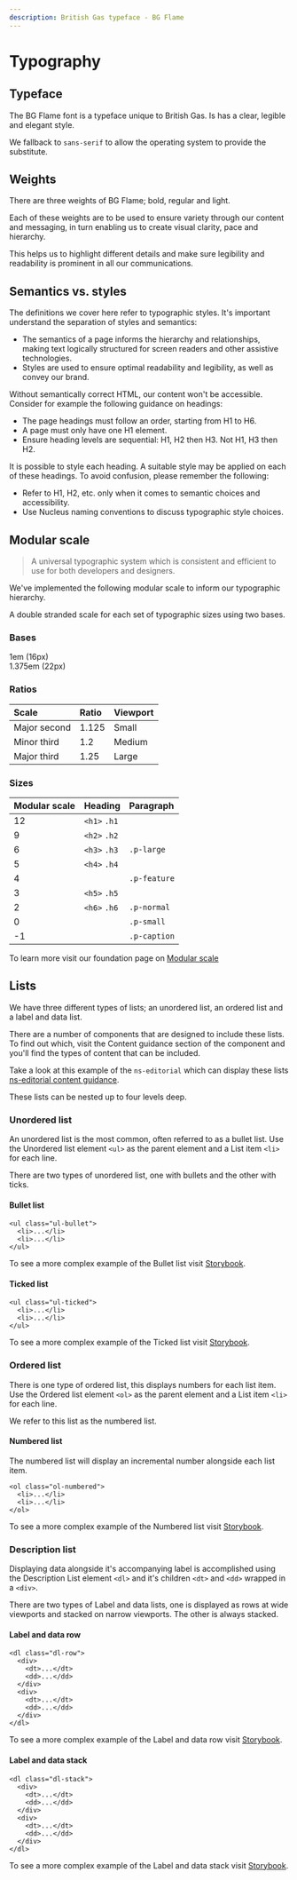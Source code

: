 ```yaml
---
description: British Gas typeface - BG Flame
---
```


# Typography

## Typeface

The BG Flame font is a typeface unique to British Gas. Is has a clear, legible and elegant style.

We fallback to `sans-serif` to allow the operating system to provide the substitute.


## Weights

There are three weights of BG Flame; bold, regular and light.

Each of these weights are to be used to ensure variety through our content and messaging, in turn enabling us to create visual clarity, pace and hierarchy.

This helps us to highlight different details and make sure legibility and readability is prominent in all our communications.

## Semantics vs. styles

The definitions we cover here refer to typographic styles. It's important understand the separation of styles and semantics:

* The semantics of a page informs the hierarchy and relationships, making text logically structured for screen readers and other assistive technologies.
* Styles are used to ensure optimal readability and legibility, as well as convey our brand.

Without semantically correct HTML, our content won't be accessible. Consider for example the following guidance on headings:

* The page headings must follow an order, starting from H1 to H6.
* A page must only have one H1 element.
* Ensure heading levels are sequential: H1, H2 then H3. Not H1, H3 then H2.

It is possible to style each heading. A suitable style may be applied on each of these headings. To avoid confusion, please remember the following:

* Refer to H1, H2, etc. only when it comes to semantic choices and accessibility.
* Use Nucleus naming conventions to discuss typographic style choices.

## Modular scale

> A universal typographic system which is consistent and efficient to use for both developers and designers.

We've implemented the following modular scale to inform our typographic hierarchy.

A double stranded scale for each set of typographic sizes using two bases.

### Bases

1em (16px)  
1.375em (22px)

### Ratios

| Scale | Ratio | Viewport |
| :--- | :--- | :--- |
| Major second | 1.125 | Small |
| Minor third | 1.2 | Medium |
| Major third | 1.25 | Large |

### Sizes

| Modular scale | Heading | Paragraph |
| :--- | :--- | :--- |
| 12 | `<h1>` `.h1` |  |
| 9 | `<h2>` `.h2` |  |
| 6 | `<h3>` `.h3` | `.p-large` |
| 5 | `<h4>` `.h4` |  |
| 4 |  | `.p-feature` |
| 3 | `<h5>` `.h5` |  |
| 2 | `<h6>` `.h6` | `.p-normal` |
| 0 |  | `.p-small` |
| -1 |  | `.p-caption` |


To learn more visit our foundation page on [Modular scale](https://docs.britishgas.design/v/release-candidate/foundations/modular-scale)

## Lists

We have three different types of lists;  an unordered list, an ordered list and a label and data list.

There are a number of components that are designed to include these lists. To find out which, visit the Content guidance section of the component and you'll find the types of content that can be included.

Take a look at this example of the `ns-editorial` which can display these lists [ns-editorial content guidance](https://docs.britishgas.design/v/release-candidate/components/ns-editorial#content-guidance).

These lists can be nested up to four levels deep.

### Unordered list

An unordered list is the most common, often referred to as a bullet list. Use the Unordered list element `<ul>` as the parent element and a List item `<li>` for each line.

There are two types of unordered list, one with bullets and the other with ticks.

#### Bullet list

```markup
<ul class="ul-bullet">
  <li>...</li>
  <li>...</li>
</ul>
```

To see a more complex example of the Bullet list visit [Storybook](https://www.britishgas.co.uk/nucleus/demo/index.html?path=/story/foundations-typography--ul-bullet).

#### Ticked list

```markup
<ul class="ul-ticked">
  <li>...</li>
  <li>...</li>
</ul>
```

To see a more complex example of the Ticked list visit [Storybook](https://www.britishgas.co.uk/nucleus/demo/index.html?path=/story/foundations-typography--ul-ticked).

### Ordered list

There is one type of ordered list, this displays numbers for each list item. Use the Ordered list element `<ol>` as the parent element and a List item `<li>` for each line.

We refer to this list as the numbered list.

#### Numbered list

The numbered list will display an incremental number alongside each list item.

```markup
<ol class="ol-numbered">
  <li>...</li>
  <li>...</li>
</ol>
```

To see a more complex example of the Numbered list visit [Storybook](https://www.britishgas.co.uk/nucleus/demo/index.html?path=/story/foundations-typography--ol-numbered).

### Description list

Displaying data alongside it's accompanying label is accomplished using the Description List element `<dl>` and it's children `<dt>` and `<dd>` wrapped in a `<div>`.

There are two types of Label and data lists, one is displayed as rows at wide viewports and stacked on narrow viewports. The other is always stacked.

#### Label and data row

```markup
<dl class="dl-row">
  <div>
    <dt>...</dt>
    <dd>...</dd>
  </div>
  <div>
    <dt>...</dt>
    <dd>...</dd>
  </div>
</dl>
```

To see a more complex example of the Label and data row visit [Storybook](https://www.britishgas.co.uk/nucleus/demo/index.html?path=/story/foundations-typography--dl-row).

#### Label and data stack

```markup
<dl class="dl-stack">
  <div>
    <dt>...</dt>
    <dd>...</dd>
  </div>
  <div>
    <dt>...</dt>
    <dd>...</dd>
  </div>
</dl>
```

To see a more complex example of the Label and data stack visit [Storybook](https://www.britishgas.co.uk/nucleus/demo/index.html?path=/story/foundations-typography--dl-stack).
